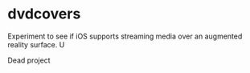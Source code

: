 # dvdcovers
Experiment to see if iOS supports streaming media over an augmented reality surface. U

Dead project
